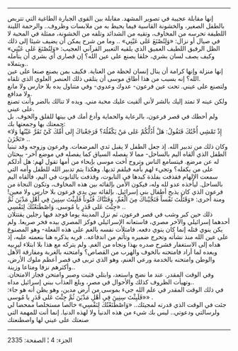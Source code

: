 ------------------------------------------------------------------------

إنها مقابلة عجيبة في تصوير المشهد. مقابلة بين القوى الجبارة الطاغية التي
تتربص بالطفل الصغير، والخشونة القاسية فيما يحيط به من ملابسات وظروف..
والرحمة اللينة اللطيفة تحرسه من المخاوف، وتقيه من الشدائد وتلفه من
الخشونة، ممثلة في المحبة لا في صيال أو نزال: «وَلِتُصْنَعَ عَلى عَيْنِي» .. وما من
شرح يمكن أن يضيف شيئا إلى ذلك الظل الرفيق اللطيف العميق الذي يلقيه
التعبير القرآني العجيب: «وَلِتُصْنَعَ عَلى عَيْنِي» وكيف يصف لسان بشري، خلقا يصنع
على عين الله؟ إن قصارى أي بشري أن يتأمله ويتملاه..  
إنها منزلة وإنها كرامة أن ينال إنسان لحظة من العناية. فكيف بمن يصنع صنعا
على عين الله؟ إنه بسبب من هذا أطاق موسى أن يتلقى ذلك العنصر العلوي الذي
تلقاه.  
ولتصنع على عيني. تحت عين فرعون- عدوك وعدوي- وفي متناول يده بلا حارس ولا
مانع ولا مدافع.  
ولكن عينه لا تمتد إليك بالشر لأني ألقيت عليك محبة مني. ويده لا تنالك
بالضر وأنت تصنع على عيني.  
ولم أحطك في قصر فرعون، بالرعاية والحماية وأدع أمك في بيتها للقلق والخوف.
بل جمعتك بها وجمعتها بك:  
«إِذْ تَمْشِي أُخْتُكَ فَتَقُولُ: هَلْ أَدُلُّكُمْ عَلى مَنْ يَكْفُلُهُ؟ فَرَجَعْناكَ إِلى أُمِّكَ كَيْ تَقَرَّ عَيْنُها
وَلا تَحْزَنَ» ..  
وكان ذلك من تدبير الله. إذ جعل الطفل لا يقبل ثدي المرضعات. وفرعون وزوجه
وقد تبنيا الطفل الذي ألقاه اليم بالساحل- مما لا يفصله السياق كما يفصله
في موضع آخر- يبحثان له عن مرضع. فيتسامع الناس وتروح أخت موسى بإيحاء من
أمها تقول لهم: هل أدلكم على من يكفله؟ وتجيء لهم بأمه فيلقم ثديها. وهكذا
يتم تدبير الله للطفل وأمه التي سمعت الإلهام فقذفت بفلذة كبدها في
التابوت، وقذفت بالتابوت في اليم، فألقاه اليم بالساحل. ليأخذه عدو لله
وله، فيكون الأمن بإلقائه بين هذه المخاوف، وتكون النجاة من فرعون الذي كان
يذبح أطفال بني إسرائيل. بإلقائه بين يدي فرعون بلا حارس ولا معين! ومنة
أخرى: «وَقَتَلْتَ نَفْساً فَنَجَّيْناكَ مِنَ الْغَمِّ، وَفَتَنَّاكَ فُتُوناً فَلَبِثْتَ سِنِينَ فِي أَهْلِ مَدْيَنَ
ثُمَّ جِئْتَ عَلى قَدَرٍ يا مُوسى. وَاصْطَنَعْتُكَ لِنَفْسِي» ..  
ذلك حين كبر وشب في قصر فرعون، ثم نزل المدينة يوما فوجد فيها رجلين
يقتتلان أحدهما إسرائيلي والآخر مصري، فاستعانه الإسرائيلي فوكز المصري
بيده فخر صريعا. ولم يكن ينوي قتله إنما كان ينوي دفعه. فامتلأت نفسه بالغم
على هذه الفعلة- وهو المصنوع على عين الله منذ نشأته وتحرج ضميره وتأثم من
اندفاعه.. فربه يذكره هنا بنعمته عليه، إذ هداه إلى الاستغفار فشرح صدره
بهذا ونجاه من الغم. ولم يتركه مع هذا بلا ابتلاء ليربيه ويعده لما أراد
فامتحنه بالخوف والهرب من القصاص؟ وامتحنه بالغربة ومفارقة الأهل والوطن
وامتحنه بالخدمة ورعي الغنم، وهو الذي تربى في قصر أعظم ملوك الأرض،
وأكثرهم نزفا ومتاعا وزينة..  
وفي الوقت المقدر. عند ما نضج واستعد، وابتلي فثبت وصبر وامتحن فجاز
الامتحان. وتهيأت الظروف كذلك والأحوال في مصر، وبلغ العذاب ببني إسرائيل
مداه..  
في ذلك الوقت المقدر في علم الله جيء بموسى من أرض مدين، وهو يظن أنه هو
جاء: «فَلَبِثْتَ سِنِينَ فِي أَهْلِ مَدْيَنَ ثُمَّ جِئْتَ عَلى قَدَرٍ يا مُوسى» .  
جئت في الوقت الذي قدرته لمجيئك.. «وَاصْطَنَعْتُكَ لِنَفْسِي» خالصا مستخلصا ممحضا لي
ولرسالتي ودعوتي.. ليس بك شيء من هذه الدنيا ولا لهذه الدنيا. إنما أنت
للمهمة التي صنعتك على عيني لها واصطنعتك

------------------------------------------------------------------------

الجزء: 4 ¦ الصفحة: 2335
